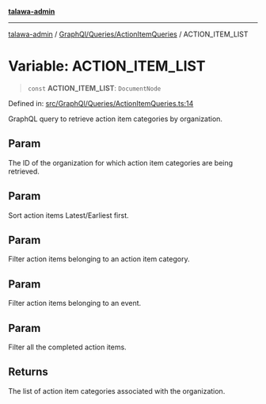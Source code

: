 [**talawa-admin**](../../../../README.md)

***

[talawa-admin](../../../../README.md) / [GraphQl/Queries/ActionItemQueries](../README.md) / ACTION\_ITEM\_LIST

# Variable: ACTION\_ITEM\_LIST

> `const` **ACTION\_ITEM\_LIST**: `DocumentNode`

Defined in: [src/GraphQl/Queries/ActionItemQueries.ts:14](https://github.com/gautam-divyanshu/talawa-admin/blob/9fec1eef6a4674b14f6abe30e3be3844537d8dc2/src/GraphQl/Queries/ActionItemQueries.ts#L14)

GraphQL query to retrieve action item categories by organization.

## Param

The ID of the organization for which action item categories are being retrieved.

## Param

Sort action items Latest/Earliest first.

## Param

Filter action items belonging to an action item category.

## Param

Filter action items belonging to an event.

## Param

Filter all the completed action items.

## Returns

The list of action item categories associated with the organization.
